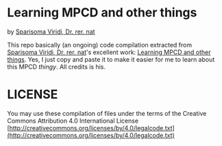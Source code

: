 # Learning MPCD and other things 

by [Sparisoma Viridi, Dr. rer. nat](http://www.researchgate.net/profile/Sparisoma_Viridi)

This repo basically (an ongoing) code compilation extracted from [Sparisoma Viridi, Dr. rer. nat](http://www.researchgate.net/profile/Sparisoma_Viridi)'s excellent work: [Learning MPCD and other things](http://www.researchgate.net/publication/263083216_Learning_MPCD_and_Other_Things). Yes, I just copy and paste it to make it easier for me to learn about this MPCD *thingy*. All credits is his.

# LICENSE
You may use these compilation of files under the terms of the 
Creative Commons Attribution 4.0 International License
[http://creativecommons.org/licenses/by/4.0/legalcode.txt](http://creativecommons.org/licenses/by/4.0/legalcode.txt)



